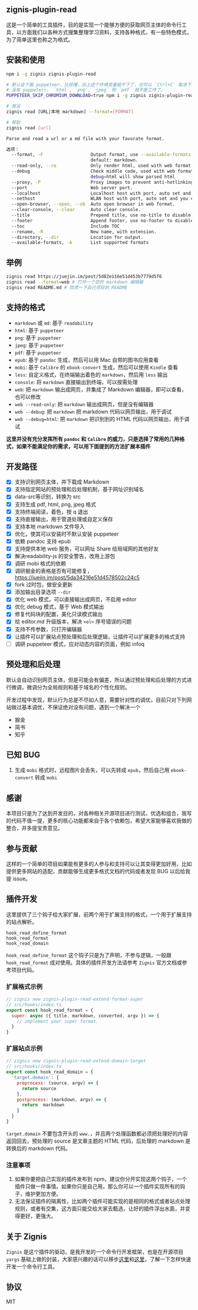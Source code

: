 zignis-plugin-read
------------------

这是一个简单的工具插件，目的是实现一个能够方便的获取网页主体的命令行工具，以方面我们以各种方式搜集整理学习资料，支持各种格式，有一些特色模式，为了简单这里也称之为格式。

## 安装和使用

```bash
npm i -g zignis zignis-plugin-read

# 默认会下载 puppeteer，比较慢，加上这个环境变量就不下了，也可以 `Ctrl+C` 取消下载
# 没有 puppeterr， `html`, `png`, `jpeg` 和 `pdf` 就不能工作了。
PUPPETEER_SKIP_CHROMIUM_DOWNLOAD=true npm i -g zignis zignis-plugin-read

# 用法
zignis read [URL|本地 markdown] --format=[FORMAT]

# 帮助
zignis read [url]

Parse and read a url or a md file with your favorate format.

选项：
  --format, -F                  Output format, use --available-formats to see all supported formats,
                                default: markdown.                                 [默认值: "markdown"]
  --read-only, --ro             Only render html, used with web format.
  --debug                       Check middle code, used with web format, default is parsed markdown,
                                debug=html will show parsed html
  --proxy, -P                   Proxy images to prevent anti-hotlinking.
  --port                        Web server port.
  --localhost                   Localhost host with port, auto set and you can change.
  --nethost                     WLAN host with port, auto set and you can change.
  --open-browser, --open, --ob  Auto open browser in web format.
  --clear-console, --clear      Auto clear console.
  --title                       Prepend title, use no-title to disable.                  [默认值: true]
  --footer                      Append footer, use no-footer to disable.                 [默认值: true]
  --toc                         Include TOC                                              [默认值: true]
  --rename, -R                  New name, with extension.
  --directory, --dir            Location for output.
  --available-formats, -A       List supported formats
```

## 举例

```bash
zignis read https://juejin.im/post/5d82e116e51d453b7779d5f6
zignis read --format=web # 打开一个空的 markdown 编辑器
zignis read README.md # 欣赏一下自己项目的 README

```

## 支持的格式

* `markdown` 或 `md`: 基于 `readability`
* `html`: 基于 `puppeteer`
* `png`: 基于 `puppeteer`
* `jpeg`: 基于 `puppeteer`
* `pdf`: 基于 `puppeteer`
* `epub`: 基于 `pandoc` 生成，然后可以用 Mac 自带的图书应用查看
* `mobi`: 基于 `Calibre` 的 `ebook-convert` 生成，然后可以使用 `Kindle` 查看
* `less`: 自定义格式，在终端输出着色的 `markdown`，然后用 `less` 输出
* `console`: 将 `markdown` 直接输出到终端，可以按需处理
* `web`: 把 `markdown` 输出成网页，并集成了 Markdown 编辑器，即可以查看，也可以修改
* `web --read-only`: 把 `markdown` 输出成网页，但是没有编辑器
* `web --debug`: 把 `markdown` 把 markdown 代码以网页输出，用于调试
* `web --debug=html`: 把 `markdown` 把识别到的 HTML 代码以网页输出，用于调试

**这里并没有充分发挥所有 `pandoc` 和 `Calibre` 的威力，只是选择了常用的几种格式，如果不能满足你的需求，可以用下面提到的方法扩展本插件**

## 开发路径

- [x] 支持识别网页主体，并下载成 Markdown
- [x] 支持指定网站的预处理和后处理机制，基于网址识别域名
- [x] data-src等识别，转换为 src
- [x] 支持生成 pdf, html, png, jpeg 格式
- [x] 支持终端阅读，着色，按 q 退出
- [x] 支持直接输出，用于管道处理或自定义保存
- [x] 支持本地 markdown 文件导入
- [x] 优化，使其可以安装时不默认安装 puppeteer
- [x] 依赖 pandoc 支持 epub
- [x] 支持提供本地 web 服务，可以网址 Share 给局域网的其他好友
- [x] 解决readability-js 的安全警告，改用上游包
- [x] 调研 mobi 格式的依赖
- [x] 调研掘金的表格是否有可能修复，https://juejin.im/post/5da34216e51d4578502c24c5
- [x] fork 过时包，做安全更新
- [x] 添加输出目录选项 `--dir`
- [x] 优化 web 模式，可以直接输出成网页，不启用 editor
- [x] 优化 debug 模式，基于 Web 模式输出
- [x] 修复代码块的配置，美化只读模式输出
- [x] 给 editor.md 升级版本，解决 `<ol>` 序号错误的问题
- [x] 支持不传参数，只打开编辑器
- [x] 让插件可以扩展站点预处理和后处理逻辑，让插件可以扩展更多的格式支持
- [ ] 调研 puppeteer 模式，应对动态内容的页面，例如 infoq

## 预处理和后处理

默认会自动识别网页主体，但是可能会有偏差，所以通过预处理和后处理的方式进行微调，微调分为全局规则和基于域名的个性化规则。

开发过程中发现，默认行为总是不尽如人意，需要针对性的调优，目前只对下列网站做过基本调优，不保证绝对没有问题，遇到一个解决一个

- 掘金
- 简书
- 知乎

## 已知 BUG

1. 生成 `mobi` 格式时，远程图片会丢失，可以先转成 `epub`，然后自己用 `ebook-convert` 转成 `mobi`

## 感谢

本项目只是为了达到开发目的，对各种相关开源项目进行测试，优选和组合，我写的代码不值一提，更多的核心功能都来自于各个依赖包，希望大家能够喜欢我做的整合，并多提宝贵意见。

## 参与贡献

这样的一个简单的项目如果能有更多的人参与和支持可以让其变得更加好用，比如提供更多网站的适配，贡献能够生成更多格式文档的代码或者发现 BUG 以后给我提 issue。

## 插件开发

这里提供了三个钩子给大家扩展，前两个用于扩展支持的格式，一个用于扩展支持的站点解析。

```
hook_read_define_format
hook_read_format
hook_read_domain
```

`hook_read_define_format` 这个钩子只是为了声明，不参与逻辑，一般跟 `hook_read_format` 成对使用。具体的插件开发方法请参考 `Zignis` 官方文档或参考项目代码。

### 扩展格式示例

```js
// zignis new zignis-plugin-read-extend-format-super
// src/hooks/index.ts
export const hook_read_format = {
  super: async ({ title, markdown, converted, argv }) => {
    // implement your super format.
  }
}
```

### 扩展站点示例

```js
// zignis new zignis-plugin-read-extend-domain-target
// src/hooks/index.ts
export const hook_read_domain = {
  'target.domain': {
    preprocess: (source, argv) => {
      return source
    },
    postprocess: (markdown, argv) => {
      return  markdown
    }
  } 
}
```

`target.domain` 不要包含开头的 `www.`，并且两个处理函数都必须把处理好的内容返回回去，预处理的 source 是文章主题的 HTML 代码，后处理的 markdown 是转换后的 markdown 代码。

### 注意事项

1. 如果你要把自己实现的插件发布到 npm，建议你分开实现这两个钩子，一个插件只做一件事情。如果你只是自己用，那么你可以一个插件实现所有的钩子，维护更加方便。
2. 无法保证插件的隔离性，比如两个插件可能实现的是相同的格式或者站点处理规则，或者有交集，这方面只能交给大家去甄选，让好的插件浮出水面，并变得更好，更强大。


## 关于 Zignis

`Zignis` 是这个插件的驱动，是我开发的一个命令行开发框架，也是在开源项目 `yargs` 基础上做的封装，大家感兴趣的话可以移步[这里](https://zignis.js.org)和[这里](https://github.com/zhike-team/zignis-plugin-starter)，了解一下怎样快速开发一个命令行工具。


## 协议

MIT